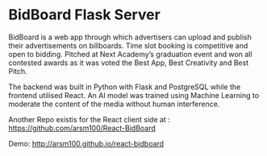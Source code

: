 # BidBoard Flask Server

BidBoard is a web app through which advertisers can upload and publish their advertisements on billboards. Time slot booking is competitive and open to bidding. Pitched at Next Academy’s graduation event and won all contested awards as it was voted the Best App, Best Creativity and Best Pitch.

The backend was built in Python with Flask and PostgreSQL while the frontend utilised React. An AI model was trained using Machine Learning to moderate the content of the media without human interference.


Another Repo existis for the React client side at :
https://github.com/arsm100/React-BidBoard

Demo:
http://arsm100.github.io/react-bidboard
